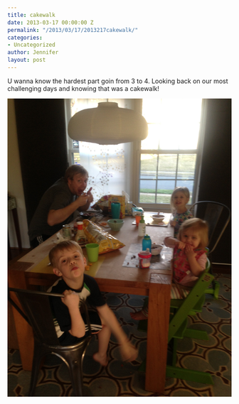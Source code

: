 ```yaml
---
title: cakewalk
date: 2013-03-17 00:00:00 Z
permalink: "/2013/03/17/2013217cakewalk/"
categories:
- Uncategorized
author: Jennifer
layout: post
---
```


U wanna know the hardest part goin from 3 to 4. Looking back on our most challenging days and knowing that was a cakewalk!<br style="color: rgb(0, 0, 0); font-family: Helvetica; font-size: medium; letter-spacing: normal; line-height: normal; " />

![](/assets/images/cakewalk/2013-03-08+17.22.23.jpg)
